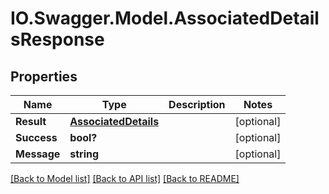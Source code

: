 # IO.Swagger.Model.AssociatedDetailsResponse
## Properties

Name | Type | Description | Notes
------------ | ------------- | ------------- | -------------
**Result** | [**AssociatedDetails**](AssociatedDetails.md) |  | [optional] 
**Success** | **bool?** |  | [optional] 
**Message** | **string** |  | [optional] 

[[Back to Model list]](../README.md#documentation-for-models) [[Back to API list]](../README.md#documentation-for-api-endpoints) [[Back to README]](../README.md)

